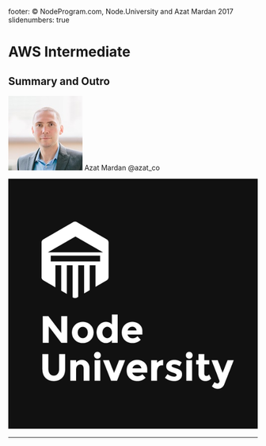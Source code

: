 footer: © NodeProgram.com, Node.University and Azat Mardan 2017
slidenumbers: true

# AWS Intermediate
## Summary and Outro

![inline 100%](images/azat.jpeg)
Azat Mardan @azat_co

![inline right](images/nu.png)

---
